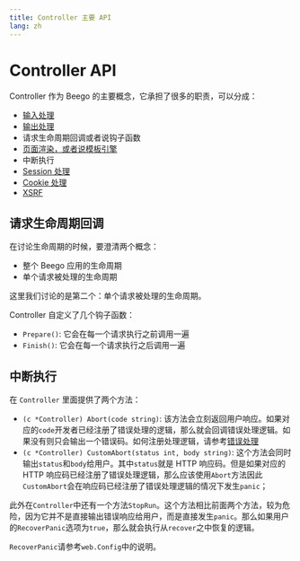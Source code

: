 ```yaml
---
title: Controller 主要 API
lang: zh
---
```


# Controller API

Controller 作为 Beego 的主要概念，它承担了很多的职责，可以分成：

- [输入处理](../input/README.md)
- [输出处理](../output/README.md)
- 请求生命周期回调或者说钩子函数
- [页面渲染，或者说模板引擎](../view/README.md)
- 中断执行
- [Session 处理](../../session/README.md)
- [Cookie 处理](../../cookie/README.md)
- [XSRF](./../../xsrf/README.md)

## 请求生命周期回调

在讨论生命周期的时候，要澄清两个概念：

- 整个 Beego 应用的生命周期
- 单个请求被处理的生命周期

这里我们讨论的是第二个：单个请求被处理的生命周期。

Controller 自定义了几个钩子函数：

- `Prepare()`: 它会在每一个请求执行之前调用一遍
- `Finish()`: 它会在每一个请求执行之后调用一遍

## 中断执行

在 `Controller` 里面提供了两个方法：

- `(c *Controller) Abort(code string)`: 该方法会立刻返回用户响应。如果对应的`code`开发者已经注册了错误处理的逻辑，那么就会回调错误处理逻辑。如果没有则只会输出一个错误码。如何注册处理逻辑，请参考[错误处理](../../error/README.md)
- `(c *Controller) CustomAbort(status int, body string)`: 这个方法会同时输出`status`和`body`给用户。其中`status`就是 HTTP 响应码。但是如果对应的 HTTP 响应码已经注册了错误处理逻辑，那么应该使用`Abort`方法因此`CustomAbort`会在响应码已经注册了错误处理逻辑的情况下发生`panic`；

此外在`Controller`中还有一个方法`StopRun`。这个方法相比前面两个方法，较为危险，因为它并不是直接输出错误响应给用户，而是直接发生`panic`。那么如果用户的`RecoverPanic`选项为`true`，那么就会执行从`recover`之中恢复的逻辑。

`RecoverPanic`请参考`web.Config`中的说明。
